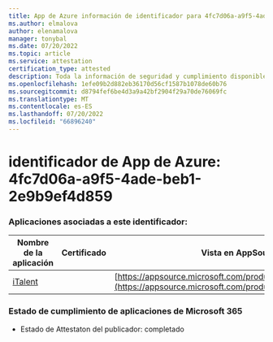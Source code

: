 ```yaml
---
title: App de Azure información de identificador para 4fc7d06a-a9f5-4ade-beb1-2e9b9ef4d859
ms.author: elmalova
author: elenamalova
manager: tonybal
ms.date: 07/20/2022
ms.topic: article
ms.service: attestation
certification_type: attested
description: Toda la información de seguridad y cumplimiento disponible para 4fc7d06a-a9f5-4ade-beb1-2e9b9ef4d859.
ms.openlocfilehash: 1efe09b2d882eb36170d56cf1587b1078de60b76
ms.sourcegitcommit: d8794fef6be4d3a9a42bf2904f29a70de76069fc
ms.translationtype: MT
ms.contentlocale: es-ES
ms.lasthandoff: 07/20/2022
ms.locfileid: "66896240"
---
```

# <a name="azure-app-id-4fc7d06a-a9f5-4ade-beb1-2e9b9ef4d859"></a>identificador de App de Azure: 4fc7d06a-a9f5-4ade-beb1-2e9b9ef4d859


### <a name="apps-associated-with-this-id"></a>Aplicaciones asociadas a este identificador:
| **Nombre de la aplicación** | **Certificado** | **Vista en AppSource** |
|--------------|---------------|-----------------------|
| [iTalent](../forward/WA200004328.md) |  | [https://appsource.microsoft.com/product/office/WA200004328](https://appsource.microsoft.com/product/office/WA200004328) |

### <a name="microsoft-365-app-compliance-status"></a>Estado de cumplimiento de aplicaciones de Microsoft 365
- Estado de Attestaton del publicador: completado

